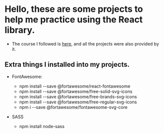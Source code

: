 # Hello, these are some projects to help me practice using the React library.
- The course I followed is [here](https://scrimba.com/learn/learnreact), and all the projects were also provided by it.

## Extra things I installed into my projects.
- FontAwesome:
    - npm install --save @fortawesome/react-fontawesome
    - npm install --save @fortawesome/free-solid-svg-icons
    - npm install --save @fortawesome/free-brands-svg-icons
    - npm install --save @fortawesome/free-regular-svg-icons
    - npm i --save @fortawesome/fontawesome-svg-core

- SASS
    - npm install node-sass